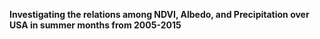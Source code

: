 **Investigating the relations among NDVI, Albedo, and Precipitation over USA in summer months from 2005-2015**
